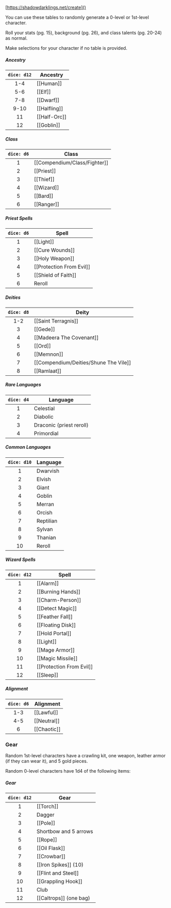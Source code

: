 [https://shadowdarklings.net/create]()

You can use these tables to randomly generate a 0-level or 1st-level character.

Roll your stats (pg. 15), background (pg. 26), and class talents (pg. 20-24) as normal.

Make selections for your character if no table is provided.

##### Ancestry
| `dice: d12` | **Ancestry** |
|:-----------:| ------------ |
|     1-4     | [[Human]]    |
|     5-6     | [[Elf]]      |
|     7-8     | [[Dwarf]]    |
|    9-10     | [[Halfling]] |
|     11      | [[Half-Orc]] |
|     12      | [[Goblin]]   |

##### Class
| `dice: d6` | **Class**   |
|:----------:| ----------- |
|     1      | [[Compendium/Class/Fighter]] |
|     2      | [[Priest]]  |
|     3      | [[Thief]]   |
|     4      | [[Wizard]]  |
|     5      | [[Bard]]    |
|     6      | [[Ranger]]  |

##### Priest Spells
| `dice: d6` | **Spell**                |
|:----------:| ------------------------ |
|     1      | [[Light]]                |
|     2      | [[Cure Wounds]]          |
|     3      | [[Holy Weapon]]          |
|     4      | [[Protection From Evil]] |
|     5      | [[Shield of Faith]]      |
|     6      | Reroll                   |

##### Deities
| `dice: d8` | **Deity**                |
|:----------:| ------------------------ |
|    1-2     | [[Saint Terragnis]]      |
|     3      | [[Gede]]                 |
|     4      | [[Madeera The Covenant]] |
|     5      | [[Ord]]                  |
|     6      | [[Memnon]]               |
|     7      | [[Compendium/Deities/Shune The Vile]]       |
|     8      | [[Ramlaat]]              |

##### Rare Languages
| `dice: d4` | **Language**             |
|:----------:| ------------------------ |
|     1      | Celestial                |
|     2      | Diabolic                 |
|     3      | Draconic (priest reroll) |
|     4      | Primordial               |

##### Common Languages
| `dice: d10` | **Language** |
|:-----------:| ------------ |
|      1      | Dwarvish     |
|      2      | Elvish       |
|      3      | Giant        |
|      4      | Goblin       |
|      5      | Merran       |
|      6      | Orcish       |
|      7      | Reptilian    |
|      8      | Sylvan       |
|      9      | Thanian      |
|     10      | Reroll       |

##### Wizard Spells
| `dice: d12` | **Spell**            |
|:-----------:| -------------------- |
|      1      | [[Alarm]]                |
|      2      | [[Burning Hands]]        |
|      3      | [[Charm-Person]]         |
|      4      | [[Detect Magic]]         |
|      5      | [[Feather Fall]]         |
|      6      | [[Floating Disk]]        |
|      7      | [[Hold Portal]]          |
|      8      | [[Light]]                |
|      9      | [[Mage Armor]]           |
|     10      | [[Magic Missile]]        |
|     11      | [[Protection From Evil]] |
|     12      | [[Sleep]]                |

##### Alignment
| `dice: d6` | Alignment   |
|:----------:| ----------- |
|    1-3     | [[Lawful]]  |
|    4-5     | [[Neutral]] |
|     6      | [[Chaotic]] |

### Gear
Random 1st-level characters have a crawling kit, one weapon, leather armor (if they can wear it), and 5 gold pieces.

Random 0-level characters have 1d4 of the following items:

##### Gear
| `dice: d12` | Gear                   |
|:-----------:| ---------------------- |
|      1      | [[Torch]]              |
|      2      | Dagger                 |
|      3      | [[Pole]]               |
|      4      | Shortbow and 5 arrows  |
|      5      | [[Rope]]               |
|      6      | [[Oil Flask]]          |
|      7      | [[Crowbar]]            |
|      8      | [[Iron Spikes]] (10)   |
|      9      | [[Flint and Steel]]    |
|     10      | [[Grappling Hook]]     |
|     11      | Club                   |
|     12      | [[Caltrops]] (one bag) |


